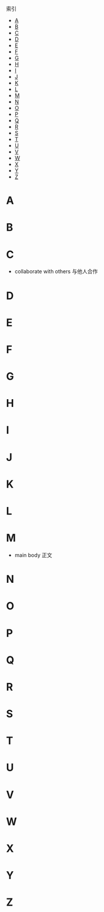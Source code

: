 索引
<!-- TOC -->

- [A](#a)
- [B](#b)
- [C](#c)
- [D](#d)
- [E](#e)
- [F](#f)
- [G](#g)
- [H](#h)
- [I](#i)
- [J](#j)
- [K](#k)
- [L](#l)
- [M](#m)
- [N](#n)
- [O](#o)
- [P](#p)
- [Q](#q)
- [R](#r)
- [S](#s)
- [T](#t)
- [U](#u)
- [V](#v)
- [W](#w)
- [X](#x)
- [Y](#y)
- [Z](#z)

<!-- /TOC -->
# A

# B

# C
- collaborate with others  与他人合作

# D

# E

# F

# G

# H

# I

# J

# K

# L

# M
- main body  正文

# N

# O

# P

# Q

# R

# S

# T

# U

# V

# W

# X

# Y

# Z